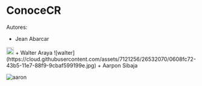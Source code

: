 # ConoceCR

Autores:

+ Jean Abarcar

<img src="https://cloud.githubusercontent.com/assets/7121256/26532066/edb57b14-43b4-11e7-86ec-0777c117a742.jpg" alt="Drawing" style="width: 20px;"/>
+ Walter Araya
![walter](https://cloud.githubusercontent.com/assets/7121256/26532070/0608fc72-43b5-11e7-88f9-9cbaf599199e.jpg)
+ Aarpon Sibaja

![aaron](https://cloud.githubusercontent.com/assets/7121256/26532069/046dabce-43b5-11e7-9c70-6e32475b3410.jpg)
